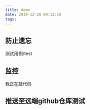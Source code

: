 ```yaml
---
title: demo
date: 2019-12-28 09:13:19
tags:
---
```

## 防止遗忘
测试用例/test

## 监控
我正在敲代码

## 推送至远端github仓库测试